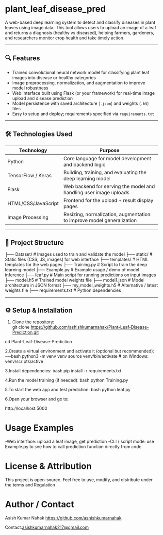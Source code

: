 # plant_leaf_disease_pred

A web-based deep learning system to detect and classify diseases in plant leaves using image data. This tool allows users to upload an image of a leaf and returns a diagnosis (healthy vs diseased), helping farmers, gardeners, and researchers monitor crop health and take timely action.

---

## 🔍 Features

- Trained convolutional neural network model for classifying plant leaf images into disease or healthy categories  
- Image preprocessing, normalization, and augmentation to improve model robustness  
- Web interface built using Flask (or your framework) for real-time image upload and disease prediction  
- Model persistence with saved architecture (`.json`) and weights (`.h5`) files  
- Easy to setup and deploy; requirements specified via `requirements.txt`

---

## 🛠️ Technologies Used

| Technology | Purpose |
|-------------|----------------------------------------------|
| Python | Core language for model development and backend logic |
| TensorFlow / Keras | Building, training, and evaluating the deep learning model |
| Flask | Web backend for serving the model and handling user image uploads |
| HTML/CSS/JavaScript | Frontend for the upload + result display pages |
| Image Processing | Resizing, normalization, augmentation to improve model generalization |

---

## 📁 Project Structure

├── Dataset/ # Images used to train and validate the model
├── static/ # Static files (CSS, JS, images) for web interface
├── templates/ # HTML templates for the web pages
├── Training.py # Script to train the deep learning model
├── Example.py # Example usage / demo of model inference
├── leaf.py # Main script for running predictions on input images
├── model.h5 # Trained model weights file
├── model1.json # Model architecture in JSON format
├── my_model_weights.h5 # Alternative / latest weights file
├── requirements.txt # Python dependencies


---

## ⚙️ Setup & Installation

1. Clone the repository:  
git clone https://github.com/ashishkumarnahak/Plant-Leaf-Disease-Prediction.git

cd Plant-Leaf-Disease-Prediction

2.Create a virtual environment and activate it (optional but recommended):  
---bash
python3 -m venv venv
source  venv/bin/activate  # on Windows: venv\scripts\active

3.Install dependencies:
bash
pip install -r requirements.txt

4.Run the model training (if needed):
bash
python Training.py

5.To start the web app and test prediction:
bash
python leaf.py

6.Open your browser and go to:

http://localhost:5000

# Usage Examples

-Web interface: upload a leaf image, get prediction
-CLI / script mode: use Example.py to see how to call prediction function directly from code

# License & Attribution

This project is open-source. Feel free to use, modify, and distribute under the terms and Regulation

 # Author / Contact

Asish Kumar Nahak
https://github.com/ashishkumarnahak

Contact:asishkumarnahak217@gmail.com

